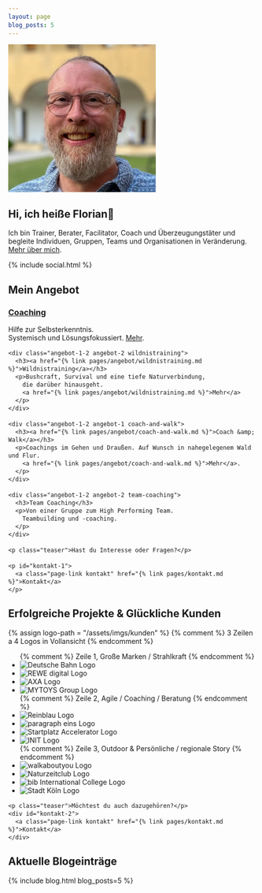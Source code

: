 ```yaml
---
layout: page
blog_posts: 5
---
```

<div id="front">
  <div id="intro">
    <picture>
      <source srcset="/assets/imgs/me/florian-latzel-2025-300px.avif" type="image/avif">
      <source srcset="/assets/imgs/me/florian-latzel-2025-300px.webp" type="image/webp">
      <img 
        src="/assets/imgs/me/florian-latzel-2025-300px.png" 
        alt="Florian Latzel, Metaforum Summercamp 2025. Foto © Mike Heitmann" 
        loading="lazy"
      />
    </picture>
    <h2>Hi, ich heiße Florian👋</h2>
    <p>Ich bin Trainer, Berater, Facilitator, Coach und Überzeugungstäter
    und begleite Individuen, Gruppen, Teams und Organisationen in Veränderung.
    <a href="/ueber-mich.html">Mehr über mich</a>.
    </p>
    {% include social.html %}
  </div>

  <div id="portfolio">
    <h2>Mein Angebot</h2>
    <div class="angebot-1-2 angebot-1 coaching">
      <h3><a href="{% link pages/angebot/coaching.md  %}">Coaching</a></h3>
      <p>Hilfe zur Selbsterkenntnis.<br />Systemisch und Lösungsfokussiert. 
        <a href="{% link pages/angebot/coaching.md  %}">Mehr</a>.
      </p>
    </div>

    <div class="angebot-1-2 angebot-2 wildnistraining">
      <h3><a href="{% link pages/angebot/wildnistraining.md %}">Wildnistraining</a></h3>
      <p>Bushcraft, Survival und eine tiefe Naturverbindung,
        die darüber hinausgeht.
        <a href="{% link pages/angebot/wildnistraining.md %}">Mehr</a>
      </p>
    </div>

    <div class="angebot-1-2 angebot-1 coach-and-walk">
      <h3><a href="{% link pages/angebot/coach-and-walk.md %}">Coach &amp; Walk</a></h3>
      <p>Coachings im Gehen und Draußen. Auf Wunsch in nahegelegenem Wald und Flur.
        <a href="{% link pages/angebot/coach-and-walk.md %}">Mehr</a>.
      </p>
    </div>

    <div class="angebot-1-2 angebot-2 team-coaching">
      <h3>Team Coaching</h3>
      <p>Von einer Gruppe zum High Performing Team.
        Teambuilding und -coaching.
      </p>
    </div>

    <p class="teaser">Hast du Interesse oder Fragen?</p>

    <p id="kontakt-1">
      <a class="page-link kontakt" href="{% link pages/kontakt.md %}">Kontakt</a>
    </p>
  </div>
  
  <div id="kunden">
    <h2>Erfolgreiche Projekte &amp; Glückliche Kunden</h2>
    {% assign logo-path = "/assets/imgs/kunden" %}
    {% comment %} 3 Zeilen a 4 Logos in Vollansicht {% endcomment %}
    <ul class="kunden-logos">
      {% comment %} Zeile 1, Große Marken / Strahlkraft {% endcomment %}
      <li id="db"><img src="{{ logo-path }}/db-logo-red-rgb.svg" alt="Deutsche Bahn Logo" loading="lazy" /></li>
      <li id="rewe-digital"><img src="{{ logo-path }}/rewe-digital-logo.svg" alt="REWE digital Logo" loading="lazy" /></li>
      <li id="axa"><img src="{{ logo-path }}/axa-logo.svg" alt="AXA Logo" loading="lazy" /></li>
      <li id="myt"><img src="{{ logo-path }}/mytoys-group-logo.svg" alt="MYTOYS Group Logo" loading="lazy" /></li>
      {% comment %} Zeile 2, Agile / Coaching / Beratung {% endcomment %}
      <li id="reinblau"><img src="{{ logo-path }}/reinblau-logo.svg" alt="Reinblau Logo" loading="lazy" /></li>
      <li id="p1"><img src="{{ logo-path }}/paragraph-eins-logo.svg" alt="paragraph eins Logo" loading="lazy" /></li>
      <li id="startplatz">
        <picture>
          <source type="image/webp" srcset="{% picture mobile kunden/startplatz-accelerator-logo.png %}">
          <img src="{{ logo-path }}/startplatz-accelerator-logo.png" alt="Startplatz Accelerator Logo" loading="lazy" />
        </picture>
      </li>
      <li id="init"><img src="{{ logo-path }}/init-logo.svg" alt="INIT Logo" loading="lazy" /></li>
      {% comment %} Zeile 3, Outdoor & Persönliche / regionale Story {% endcomment %}
      <li id="walkaboutyou">
        <picture>
          <source type="image/webp" srcset="{{ logo-path }}/walkaboutyou-logo.webp">
          <img src="{{ logo-path }}/walkaboutyou-logo.png" alt="walkaboutyou Logo" loading="lazy" />
        </picture> 
      </li>
      <li id="naturzeit">
        <picture>
          <source type="image/webp" srcset="{{ logo-path }}/naturzeitclub-logo.webp">
          <img src="{{ logo-path }}/naturzeitclub-logo.png" alt="Naturzeitclub Logo" loading="lazy" />
        </picture>
      </li>
      <li id="bib"><img src="{{ logo-path }}/bib-international-college-logo.svg" alt="bib International College Logo" loading="lazy" /></li>
      <li id="koeln"><img src="{{ logo-path }}/stadt-koeln-logo.svg" alt="Stadt Köln Logo" loading="lazy" /></li>
    </ul>

    <p class="teaser">Möchtest du auch dazugehören?</p>
    <div id="kontakt-2">
      <a class="page-link kontakt" href="{% link pages/kontakt.md %}">Kontakt</a>
    </div>
  </div>
 
  <h2>Aktuelle Blogeinträge</h2>
  {% include blog.html blog_posts=5 %}

</div>
